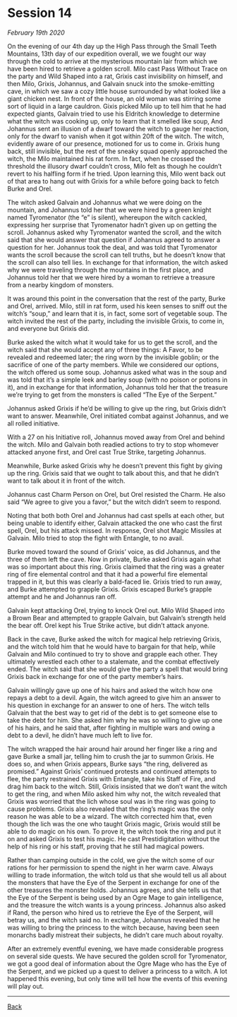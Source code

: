 # Session 14
_February 19th 2020_

On the evening of our 4th day up the High Pass through the Small Teeth Mountains, 13th day of our expedition overall, we we fought our way through the cold to arrive at the mysterious mountain lair from which we have been hired to retrieve a golden scroll. Milo cast Pass Without Trace on the party and Wild Shaped into a rat, Grixis cast invisibility on himself, and then Milo, Grixis, Johannus, and Galvain snuck into the smoke-emitting cave, in which we saw a cozy little house surrounded by what looked like a giant chicken nest. In front of the house, an old woman was stirring some sort of liquid in a large cauldron. Gixis picked Milo up to tell him that he had expected giants, Galvain tried to use his Eldritch knowledge to determine what the witch was cooking up, only to learn that it smelled like soup, And Johannus sent an illusion of a dwarf toward the witch to gauge her reaction, only for the dwarf to vanish when it got within 20ft of the witch. The witch, evidently aware of our presence, motioned for us to come in. Grixis hung back, still invisible, but the rest of the sneaky squad openly approached the witch, the Milo maintained his rat form. In fact, when he crossed the threshold the illusory dwarf couldn’t cross, Milo felt as though he couldn’t revert to his halfling form if he tried. Upon learning this, Milo went back out of that area to hang out with Grixis for a while before going back to fetch Burke and Orel.

The witch asked Galvain and Johannus what we were doing on the mountain, and Johannus told her that we were hired by a green knight named Tyromenator (the “e” is silent), whereupon the witch cackled, expressing her surprise that Tyromenator hadn’t given up on getting the scroll. Johannus asked why Tyromenator wanted the scroll, and the witch said that she would answer that question if Johannus agreed to answer a question for her. Johannus took the deal, and was told that Tyromenator wants the scroll because the scroll can tell truths, but he doesn’t know that the scroll can also tell lies. In exchange for that information, the witch asked why we were traveling through the mountains in the first place, and Johannus told her that we were hired by a woman to retrieve a treasure from a nearby kingdom of monsters.

It was around this point in the conversation that the rest of the party, Burke and Orel, arrived. Milo, still in rat form, used his keen senses to sniff out the witch’s “soup,” and learn that it is, in fact, some sort of vegetable soup. The witch invited the rest of the party, including the invisible Grixis, to come in, and everyone but Grixis did.

Burke asked the witch what it would take for us to get the scroll, and the witch said that she would accept any of three things: A Favor, to be revealed and redeemed later; the ring worn by the invisible goblin; or the sacrifice of one of the party members. While we considered our options, the witch offered us some soup. Johannus asked what was in the soup and was told that it’s a simple leek and barley soup (with no poison or potions in it), and in exchange for that information, Johannus told her that the treasure we’re trying to get from the monsters is called “The Eye of the Serpent.” 

Johannus asked Grixis if he’d be willing to give up the ring, but Grixis didn’t want to answer. Meanwhile, Orel initiated combat against Johannus, and we all rolled initiative.

With a 27 on his Initiative roll, Johannus moved away from Orel and behind the witch. Milo and Galvain both readied actions to try to stop whomever attacked anyone first, and Orel cast True Strike, targeting Johannus.

Meanwhile, Burke asked Grixis why he doesn’t prevent this fight by giving up the ring. Grixis said that we ought to talk about this, and that he didn’t want to talk about it in front of the witch.

Johannus cast Charm Person on Orel, but Orel resisted the Charm. He also said “We agree to give you a favor,” but the witch didn’t seem to respond.

Noting that both both Orel and Johannus had cast spells at each other, but being unable to identify either, Galvain attacked the one who cast the first spell, Orel, but his attack missed. In response, Orel shot Magic Missiles at Galvain. Milo tried to stop the fight with Entangle, to no avail.

Burke moved toward the sound of Grixis’ voice, as did Johannus, and the three of them left the cave. Now in private, Burke asked Grixis again what was so important about this ring. Grixis claimed that the ring was a greater ring of fire elemental control and that it had a powerful fire elemental trapped in it, but this was clearly a bald-faced lie. Grixis tried to run away, and Burke attempted to grapple Grixis. Grixis escaped Burke’s grapple attempt and he and Johannus ran off.

Galvain kept attacking Orel, trying to knock Orel out. Milo Wild Shaped into a Brown Bear and attempted to grapple Galvain, but Galvain’s strength held the bear off. Orel kept his True Strike active, but didn’t attack anyone.

Back in the cave, Burke asked the witch for magical help retrieving Grixis, and the witch told him that he would have to bargain for that help, while Galvain and Milo continued to try to shove and grapple each other. They ultimately wrestled each other to a stalemate, and the combat effectively ended. The witch said that she would give the party a spell that would bring Grixis back in exchange for one of the party member’s hairs.

Galvain willingly gave up one of his hairs and asked the witch how one repays a debt to a devil. Again, the witch agreed to give him an answer to his question in exchange for an answer to one of hers. The witch tells Galvain that the best way to get rid of the debt is to get someone else to take the debt for him. She asked him why he was so willing to give up one of his hairs, and he said that, after fighting in multiple wars and owing a debt to a devil, he didn’t have much left to live for.

The witch wrapped the hair around hair around her finger like a ring and gave Burke a small jar, telling him to crush the jar to summon Grixis. He does so, and when Grixis appears, Burke says “the ring, delivered as promised.” Against Grixis’ continued protests and continued attempts to flee, the party restrained Grixis with Entangle, take his Staff of Fire, and drag him back to the witch. Still, Grixis insisted that we don’t want the witch to get the ring, and when Milo asked him why not, the witch revealed that Grixis was worried that the lich whose soul was in the ring was going to cause problems. Grixis also revealed that the ring’s magic was the only reason he was able to be a wizard. The witch corrected him that, even though the lich was the one who taught Grixis magic, Grixis would still be able to do magic on his own. To prove it, the witch took the ring and put it on and asked Grixis to test his magic. He cast Prestidigitation without the help of his ring or his staff, proving that he still had magical powers.

Rather than camping outside in the cold, we give the witch some of our rations for her permission to spend the night in her warm cave. Always willing to trade information, the witch told us that she would tell us all about the monsters that have the Eye of the Serpent in exchange for one of the other treasures the monster holds. Johannus agrees, and she tells us that the Eye of the Serpent is being used by an Ogre Mage to gain intelligence, and the treasure the witch wants is a young princess. Johannus also asked if Rand, the person who hired us to retrieve the Eye of the Serpent, will betray us, and the witch said no. In exchange, Johannus revealed that he was willing to bring the princess to the witch because, having been seen monarchs badly mistreat their subjects, he didn’t care much about royalty.

After an extremely eventful evening, we have made considerable progress on several side quests. We have secured the golden scroll for Tyromenator, we got a good deal of information about the Ogre Mage who has the Eye of the Serpent, and we picked up a quest to deliver a princess to a witch. A lot happened this evening, but only time will tell how the events of this evening will play out.

---
[Back](./)